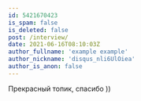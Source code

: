 ```yaml
---
id: 5421670423
is_spam: false
is_deleted: false
post: /interview/
date: 2021-06-16T08:10:03Z
author_fullname: 'example example'
author_nickname: 'disqus_nli6UlOiea'
author_is_anon: false
---
```


<p>Прекрасный топик, спасибо ))</p>

